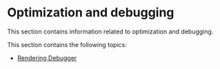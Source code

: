 # Optimization and debugging

This section contains information related to optimization and debugging.

This section contains the following topics:

* [Rendering Debugger](features/rendering-debugger.md)
